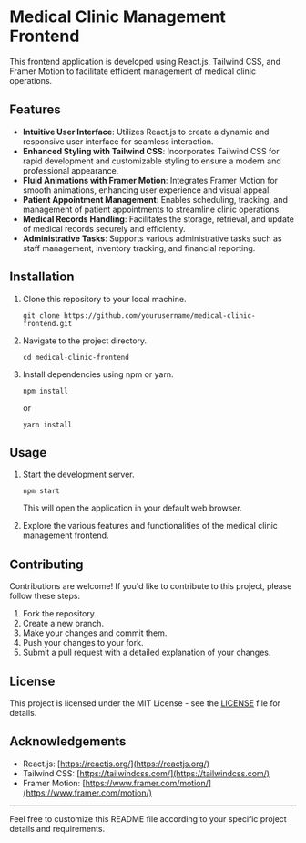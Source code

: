 

# Medical Clinic Management Frontend

This frontend application is developed using React.js, Tailwind CSS, and Framer Motion to facilitate efficient management of medical clinic operations.

## Features

- **Intuitive User Interface**: Utilizes React.js to create a dynamic and responsive user interface for seamless interaction.
- **Enhanced Styling with Tailwind CSS**: Incorporates Tailwind CSS for rapid development and customizable styling to ensure a modern and professional appearance.
- **Fluid Animations with Framer Motion**: Integrates Framer Motion for smooth animations, enhancing user experience and visual appeal.
- **Patient Appointment Management**: Enables scheduling, tracking, and management of patient appointments to streamline clinic operations.
- **Medical Records Handling**: Facilitates the storage, retrieval, and update of medical records securely and efficiently.
- **Administrative Tasks**: Supports various administrative tasks such as staff management, inventory tracking, and financial reporting.

## Installation

1. Clone this repository to your local machine.
   ```
   git clone https://github.com/yourusername/medical-clinic-frontend.git
   ```
2. Navigate to the project directory.
   ```
   cd medical-clinic-frontend
   ```
3. Install dependencies using npm or yarn.
   ```
   npm install
   ```
   or
   ```
   yarn install
   ```

## Usage

1. Start the development server.
   ```
   npm start
   ```
   This will open the application in your default web browser.

2. Explore the various features and functionalities of the medical clinic management frontend.

## Contributing

Contributions are welcome! If you'd like to contribute to this project, please follow these steps:

1. Fork the repository.
2. Create a new branch.
3. Make your changes and commit them.
4. Push your changes to your fork.
5. Submit a pull request with a detailed explanation of your changes.

## License

This project is licensed under the MIT License - see the [LICENSE](LICENSE) file for details.

## Acknowledgements

- React.js: [https://reactjs.org/](https://reactjs.org/)
- Tailwind CSS: [https://tailwindcss.com/](https://tailwindcss.com/)
- Framer Motion: [https://www.framer.com/motion/](https://www.framer.com/motion/)

---

Feel free to customize this README file according to your specific project details and requirements.

